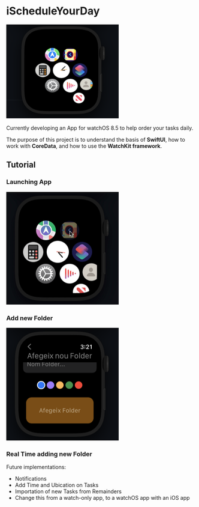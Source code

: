 # iScheduleYourDay

<img src="images/HomeScreenv2.png" alt="homeScreen" width="300" height="250"/>
<!-- ![Screenshot](images/HomeScreenv2.png) -->

Currently developing an App for watchOS 8.5 to help order your tasks daily.

The purpose of this project is to understand the basis of **SwiftUI**, how to work with **CoreData**, and how to use the **WatchKit framework**.


## Tutorial

### Launching App

<img src="images/launchApp.gif" alt="launchApp" width="300" height="300">

### Add new Folder

<img src="images/AddNewFolder.png" alt="new-folder" width="300" height="300">

### Real Time adding new Folder






Future implementations:

* Notifications
* Add Time and Ubication on Tasks
* Importation of new Tasks from Remainders
* Change this from a watch-only app, to a watchOS app with an iOS app
